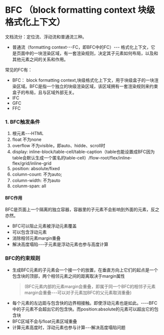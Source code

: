 # BFC （block formatting context 块级格式化上下文）
文档流分：定位流、浮动流和普通流三种。
- 普通流（formatting context---FC，即BFC中的FC）--- 格式化上下文，它是页面中的一块渲染区域，有一套渲染规则，决定其子元素如何布局，以及和其他元素之间的关系和作用。

常见的FC有：
- BFC： block formatting context,块级格式化上下文，用于块级盒子的一块渲染区域。BFC是指一个独立的块级渲染区域，该区域拥有一套渲染规则来约束盒子的布局，且与区域外部无关。
- IFC
- GFC
- FFC

### 1. BFC触发条件
  1. 根元素---HTML
  2. float 不为none
  3. overflow 不为visible，即auto、hidde、scroll时
  4. display: inline-block/table-cell/table-caption（table也能设置成BFC因为table会默认生成一个匿名的table-cell）/flow-root/flex/inline-flex/grid/inline-grid
  5. position: absolute/fixed
  6. column-count: 不为auto;
  7. column-width: 不为auto
  8. colunm-span: all

#### BFC作用
  BFC是页面上一个隔离的独立容器，容器里的子元素不会影响到外面的元素，反之亦然。
  - BFC可以阻止元素被浮动元素覆盖
  - 可以包含浮动元素
  - 消除相邻元素margin重叠
  - 解决高度塌陷---子元素是浮动元素也参与高度计算

  ### BFC的约束规则
  - 生成BFC元素的子元素会一个接一个的放置，在垂直方向上它们的起点是一个包含块的顶部，两个相邻元素之间的距离取决于margin属性
    > (BFC元素内部的元素margin会重叠，即属于同一个BFC的相邻子元素margin会重叠---可以对子元素加BFC的父元素取消重叠)
  - 每个元素的左边距与包含快的边界相接触。即使浮动元素也是如此。----BFC中的子元素不会超出它的包含快。而position:absolute的元素可以超出它的包含块
  - BFC区域不会与float元素区域重叠
  - 计算元素高度时，浮动元素也参与计算---解决高度塌陷问题
